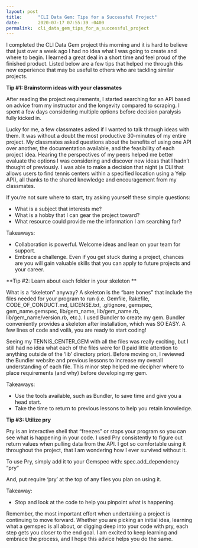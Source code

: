 ```yaml
---
layout: post
title:      "CLI Data Gem: Tips for a Successful Project"
date:       2020-07-17 07:55:39 -0400
permalink:  cli_data_gem_tips_for_a_successful_project
---
```



I completed the CLI Data Gem project this morning and it is hard to believe that just over a week ago I had no idea what I was going to create and where to begin. I learned a great deal in a short time and feel proud of the finished product. Listed below are a few tips that helped me through this new experience that may be useful to others who are tackling similar projects.

**Tip #1: Brainstorm ideas with your classmates** 

After reading the project requirements, I started searching for an API based on advice from my instructor and the longevity compared to scraping. I spent a few days considering multiple options before decision paralysis fully kicked in. 

Lucky for me, a few classmates asked if I wanted to talk through ideas with them. It was without a doubt the most productive 30-minutes of my entire project. My classmates asked questions about the benefits of using one API over another, the documentation available, and the feasibility of each project idea. Hearing the perspectives of my peers helped me better evaluate the options I was considering and discover new ideas that I hadn’t thought of previously. I was able to make a decision that night (a CLI that allows users to find tennis centers within a specified location using a Yelp API), all thanks to the shared knowledge and encouragement from my classmates. 

If you’re not sure where to start, try asking yourself these simple questions:

-	What is a subject that interests me?
-	What is a hobby that I can gear the project toward?
-	What resource could provide me the information I am searching for?

Takeaways: 

* Collaboration is powerful. Welcome ideas and lean on your team for support. 
* Embrace a challenge. Even if you get stuck during a project, chances are you will gain valuable skills that you can apply to future projects and your career. 

**Tip #2: Learn about each folder in your skeleton **

What is a “skeleton” anyway? A skeleton is the “bare bones” that include the files needed for your program to run (i.e. Gemfile, Rakefile, CODE_OF_CONDUCT.md, LICENSE.txt, .gitignore, gemspec, gem_name.gemspec, lib/gem_name, lib/gem_name.rb, lib/gem_name/version.rb, etc.). I used Bundler to create my gem. Bundler conveniently provides a skeleton after installation, which was SO EASY. A few lines of code and voilà, you are ready to start coding!

Seeing my TENNIS_CENTER_GEM with all the files was really exciting, but I still had no idea what each of the files were for (I paid little attention to anything outside of the ‘lib’ directory prior). Before moving on, I reviewed the Bundler website and previous lessons to increase my overall understanding of each file. This minor step helped me decipher where to place requirements (and why) before developing my gem.

Takeaways: 

* Use the tools available, such as Bundler, to save time and give you a head start. 
* Take the time to return to previous lessons to help you retain knowledge. 
 
**Tip #3: Utilize pry**

Pry is an interactive shell that “freezes” or stops your program so you can see what is happening in your code. I used Pry consistently to figure out return values when pulling data from the API. I got so comfortable using it throughout the project, that I am wondering how I ever survived without it.

To use Pry, simply add it to your Gemspec with: spec.add_dependency “pry”

And, put require ‘pry’ at the top of any files you plan on using it. 

Takeaway: 

* Stop and look at the code to help you pinpoint what is happening. 

Remember, the most important effort when undertaking a project is continuing to move forward. Whether you are picking an initial idea, learning what a gemspec is all about, or digging deep into your code with pry, each step gets you closer to the end goal. I am excited to keep learning and embrace the process, and I hope this advice helps you do the same. 

